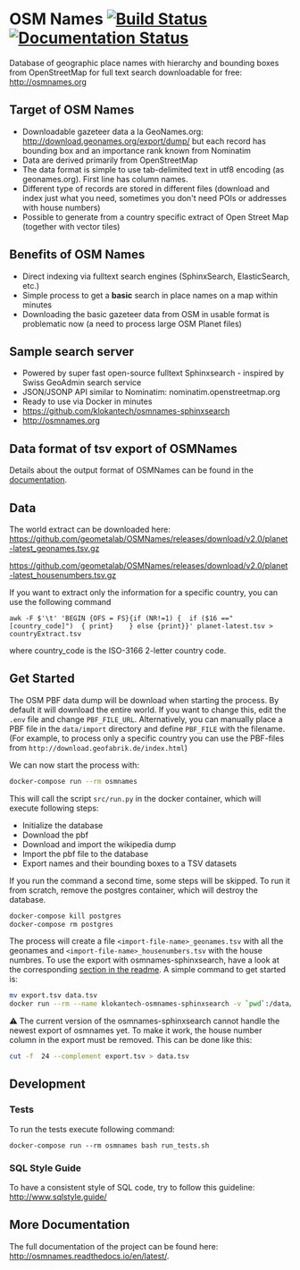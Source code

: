 # OSM Names [![Build Status](https://travis-ci.org/OSMNames/OSMNames.svg?branch=master)](https://travis-ci.org/OSMNames/OSMNames) [![Documentation Status](https://readthedocs.org/projects/osmnames-development-branch/badge/?version=latest)](http://osmnames.readthedocs.io/en/latest/?badge=latest)

Database of geographic place names with hierarchy and bounding boxes from
OpenStreetMap for full text search downloadable for free: http://osmnames.org

## Target of OSM Names

- Downloadable gazeteer data a la GeoNames.org: http://download.geonames.org/export/dump/ but each record has bounding box and an importance rank known from Nominatim
- Data are derived primarily from OpenStreetMap
- The data format is simple to use tab-delimited text in utf8 encoding (as geonames.org). First line has column names.
- Different type of records are stored in different files (download and index just what you need, sometimes you don't need POIs or addresses with house numbers)
- Possible to generate from a country specific extract of Open Street Map (together with vector tiles)

## Benefits of OSM Names

- Direct indexing via fulltext search engines (SphinxSearch, ElasticSearch, etc.)
- Simple process to get a **basic** search in place names on a map within minutes
- Downloading the basic gazeteer data from OSM in usable format is problematic now (a need to process large OSM Planet files)

## Sample search server

- Powered by super fast open-source fulltext Sphinxsearch - inspired by Swiss GeoAdmin search service
- JSON/JSONP API similar to Nominatim: nominatim.openstreetmap.org
- Ready to use via Docker in minutes
- https://github.com/klokantech/osmnames-sphinxsearch
- http://osmnames.org

## Data format of tsv export of OSMNames

Details about the output format of OSMNames can be found in the
[documentation](http://osmnames-development-branch.readthedocs.io/en/latest/introduction.html#output-format).

## Data

The world extract can be downloaded here:
https://github.com/geometalab/OSMNames/releases/download/v2.0/planet-latest_geonames.tsv.gz

https://github.com/geometalab/OSMNames/releases/download/v2.0/planet-latest_housenumbers.tsv.gz


If you want to extract only the information for a specific country, you can use the following command

```
awk -F $'\t' 'BEGIN {OFS = FS}{if (NR!=1) {  if ($16 =="[country_code]")  { print}    } else {print}}' planet-latest.tsv > countryExtract.tsv
```
where country_code is the ISO-3166 2-letter country code.


## Get Started

The OSM PBF data dump will be download when starting the process. By default it
will download the entire world. If you want to change this, edit the `.env`
file and change `PBF_FILE_URL`. Alternatively, you can manually place a PBF
file in the `data/import` directory and define `PBF_FILE` with the filename.
(For example, to process only a specific country you can use the PBF-files from
`http://download.geofabrik.de/index.html`)

We can now start the process with:
```bash
docker-compose run --rm osmnames
```

This will call the script `src/run.py` in the docker container, which will execute following steps:
* Initialize the database
* Download the pbf
* Download and import the wikipedia dump
* Import the pbf file to the database
* Export names and their bounding boxes to a TSV datasets

If you run the command a second time, some steps will be skipped. To run it
from scratch, remove the postgres container, which will destroy the database.

```bash
docker-compose kill postgres
docker-compose rm postgres
```

The process will create a file `<import-file-name>_geonames.tsv` with all the
geonames and `<import-file-name>_housenumbers.tsv` with the house numbres. To
use the export with osmnames-sphinxsearch, have a look at the corresponding
[section in the
readme](https://github.com/klokantech/osmnames-sphinxsearch#usage-of-docker-image).
A simple command to get started is:

```bash
mv export.tsv data.tsv
docker run --rm --name klokantech-osmnames-sphinxsearch -v `pwd`:/data/input/ -p 80:80 klokantech/osmnames-sphinxsearch
```

:warning: The current version of the osmnames-sphinxsearch cannot handle the
newest export of osmnames yet. To make it work, the house number column in the
export must be removed. This can be done like this:

``` bash
cut -f  24 --complement export.tsv > data.tsv
```

## Development

### Tests

To run the tests execute following command:
```
docker-compose run --rm osmnames bash run_tests.sh
```

### SQL Style Guide

To have a consistent style of SQL code, try to follow this guideline: http://www.sqlstyle.guide/


## More Documentation

The full documentation of the project can be found here: http://osmnames.readthedocs.io/en/latest/.
